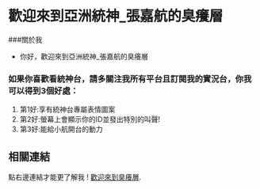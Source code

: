 # 歡迎來到亞洲統神_張嘉航的臭癢層
###關於我

* 你好，歡迎來到亞洲統神_張嘉航的臭癢層

### 如果你喜歡看統神台，請多關注我所有平台且訂閱我的實況台，你我可以得到3個好處：

1. 第1好:享有統神台專屬表情圖案
1. 第2好:螢幕上會顯示你的ID並發出特別的叫聲!
1. 第3好:能給小航開台的動力

## 相關連結
點右邊連結才能更了解我 ! [歡迎來到臭癢層](https://markdownlivepreview.com/).

